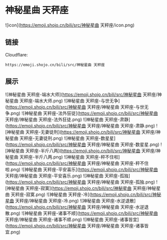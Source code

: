 # 神秘星曲 天秤座
![icon](https://emoji.shojo.cn/bili/src/神秘星曲 天秤座/icon.png)
## 链接
Cloudflare:
```
https://emoji.shojo.cn/bili/src/神秘星曲 天秤座
```
## 展示
![神秘星曲 天秤座-端水大师](https://emoji.shojo.cn/bili/src/神秘星曲 天秤座/神秘星曲 天秤座-端水大师.png)
![神秘星曲 天秤座-与世无争](https://emoji.shojo.cn/bili/src/神秘星曲 天秤座/神秘星曲 天秤座-与世无争.png)
![神秘星曲 天秤座-法外狂徒](https://emoji.shojo.cn/bili/src/神秘星曲 天秤座/神秘星曲 天秤座-法外狂徒.png)
![神秘星曲 天秤座-肃静](https://emoji.shojo.cn/bili/src/神秘星曲 天秤座/神秘星曲 天秤座-肃静.png)
![神秘星曲 天秤座-无妻徒刑](https://emoji.shojo.cn/bili/src/神秘星曲 天秤座/神秘星曲 天秤座-无妻徒刑.png)
![神秘星曲 天秤座-数星星](https://emoji.shojo.cn/bili/src/神秘星曲 天秤座/神秘星曲 天秤座-数星星.png)
![神秘星曲 天秤座-半斤八两](https://emoji.shojo.cn/bili/src/神秘星曲 天秤座/神秘星曲 天秤座-半斤八两.png)
![神秘星曲 天秤座-秤不住啦](https://emoji.shojo.cn/bili/src/神秘星曲 天秤座/神秘星曲 天秤座-秤不住啦.png)
![神秘星曲 天秤座-平安喜乐](https://emoji.shojo.cn/bili/src/神秘星曲 天秤座/神秘星曲 天秤座-平安喜乐.png)
![神秘星曲 天秤座-孤独](https://emoji.shojo.cn/bili/src/神秘星曲 天秤座/神秘星曲 天秤座-孤独.png)
![神秘星曲 天秤座-寂寞](https://emoji.shojo.cn/bili/src/神秘星曲 天秤座/神秘星曲 天秤座-寂寞.png)
![神秘星曲 天秤座-冷](https://emoji.shojo.cn/bili/src/神秘星曲 天秤座/神秘星曲 天秤座-冷.png)
![神秘星曲 天秤座-水逆退散](https://emoji.shojo.cn/bili/src/神秘星曲 天秤座/神秘星曲 天秤座-水逆退散.png)
![神秘星曲 天秤座-诸事不顺](https://emoji.shojo.cn/bili/src/神秘星曲 天秤座/神秘星曲 天秤座-诸事不顺.png)
![神秘星曲 天秤座-诸事皆宜](https://emoji.shojo.cn/bili/src/神秘星曲 天秤座/神秘星曲 天秤座-诸事皆宜.png)
